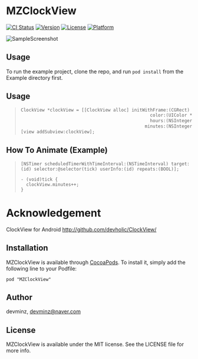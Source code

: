 # MZClockView

[![CI Status](http://img.shields.io/travis/devminz/MZClockView.svg?style=flat)](https://travis-ci.org/devminz/MZClockView)
[![Version](https://img.shields.io/cocoapods/v/MZClockView.svg?style=flat)](http://cocoadocs.org/docsets/MZClockView)
[![License](https://img.shields.io/cocoapods/l/MZClockView.svg?style=flat)](http://cocoadocs.org/docsets/MZClockView)
[![Platform](https://img.shields.io/cocoapods/p/MZClockView.svg?style=flat)](http://cocoadocs.org/docsets/MZClockView)

![SampleScreenshot](https://31.media.tumblr.com/6cb5a76df81071c788474c69ac8addf3/tumblr_inline_nhvokwyQXF1skxvgn.jpg)

## Usage

To run the example project, clone the repo, and run `pod install` from the Example directory first.

## Usage

>```objective-c
>ClockView *clockView = [[ClockView alloc] initWithFrame:(CGRect)
>                                                  color:(UIColor *)
>                                                  hours:(NSInteger)
>                                                minutes:(NSInteger);
>[view addSubview:clockView];
>```

## How To Animate (Example)
>```objectiv-c
> [NSTimer scheduledTimerWithTimeInterval:(NSTimeInterval) target:(id) selector:@selector(tick) userInfo:(id) repeats:(BOOL)];
>
> - (void)tick {
>   clockView.minutes++;
> }
>```

# Acknowledgement

ClockView for Android
http://github.com/devholic/ClockView/

## Installation

MZClockView is available through [CocoaPods](http://cocoapods.org). To install
it, simply add the following line to your Podfile:

    pod "MZClockView"

## Author

devminz, devminz@naver.com

## License

MZClockView is available under the MIT license. See the LICENSE file for more info.

